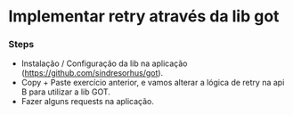 # Implementar retry através da lib got

### Steps

- Instalação / Configuração da lib na aplicação (https://github.com/sindresorhus/got).
- Copy + Paste exercício anterior, e vamos alterar a lógica de retry na api B para utilizar a lib GOT.
- Fazer alguns requests na aplicação.
